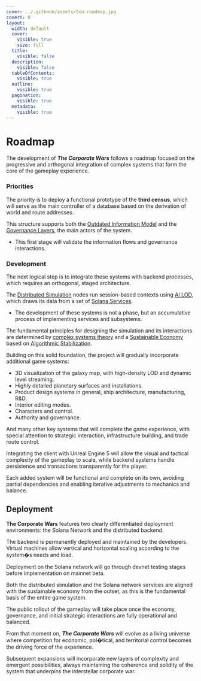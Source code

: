 ```yaml
---
cover: ../.gitbook/assets/tcw-roadmap.jpg
coverY: 0
layout:
  width: default
  cover:
    visible: true
    size: full
  title:
    visible: false
  description:
    visible: false
  tableOfContents:
    visible: true
  outline:
    visible: true
  pagination:
    visible: true
  metadata:
    visible: true
---
```


# Roadmap

The development of _**The Corporate Wars**_ follows a roadmap focused on the progressive and orthogonal integration of complex systems that form the core of the gameplay experience.

### Priorities

The priority is to deploy a functional prototype of the **third census**, which will serve as the main controller of a database based on the derivation of world and route addresses.

This structure supports both the [Outdated Information Model](../technologies/solana-network/outdated-information-model.md) and the [Governance Layers](../technologies/solana-network/multilayer-governance.md), the main actors of the system.

* This first stage will validate the information flows and governance interactions.

### Development

The next logical step is to integrate these systems with backend processes, which requires an orthogonal, staged architecture.

The [Distributed Simulation](../technologies/backend-server/distributed-simulation.md) nodes run session-based contexts using [AI LOD](../technologies/backend-server/ai-lod.md), which draws its data from a set of [Solana Services](../technologies/backend-server/solana-rpc.md).

* The development of these systems is not a phase, but an accumulative process of implementing services and subsystems.

The fundamental principles for designing the simulation and its interactions are determined by [complex systems theory](https://en.wikipedia.org/wiki/Complex_system) and a [Sustainable Economy](technologies/solana-network/sustainable-economy/) based on [Algorithmic Stabilization](technologies/solana-network/sustainable-economy/hayek-money.md).

Building on this solid foundation, the project will gradually incorporate additional game systems:

* 3D visualization of the galaxy map, with high-density LOD and dynamic level streaming.
* Highly detailed planetary surfaces and installations.
* Product design systems in general, ship architecture, manufacturing, R\&D.
* Interior editing modes.
* Characters and control.
* Authority and governance.

And many other key systems that will complete the game experience, with special attention to strategic interaction, infrastructure building, and trade route control.

Integrating the client with Unreal Engine 5 will allow the visual and tactical complexity of the gameplay to scale, while backend systems handle persistence and transactions transparently for the player.

Each added system will be functional and complete on its own, avoiding partial dependencies and enabling iterative adjustments to mechanics and balance.

## Deployment

**The Corporate Wars** features two clearly differentiated deployment environments: the Solana Network and the distributed backend.

The backend is permanently deployed and maintained by the developers. Virtual machines allow vertical and horizontal scaling according to the system�s needs and load.

Deployment on the Solana network will go through devnet testing stages before implementation on mainnet beta.

Both the distributed simulation and the Solana network services are aligned with the sustainable economy from the outset, as this is the fundamental basis of the entire game system.

The public rollout of the gameplay will take place once the economy, governance, and initial strategic interactions are fully operational and balanced.

From that moment on, _**The Corporate Wars**_ will evolve as a living universe where competition for economic, pol�tical, and territorial control becomes the driving force of the experience.

Subsequent expansions will incorporate new layers of complexity and emergent possibilities, always maintaining the coherence and solidity of the system that underpins the interstellar corporate war.

